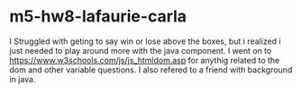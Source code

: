 # m5-hw8-lafaurie-carla

I Struggled with geting to say win or lose above the boxes, but i realized i just needed to play around more with the java component. I went on to https://www.w3schools.com/js/js_htmldom.asp for anythig related to the dom and other variable questions. I also refered to a friend with background in java. 
